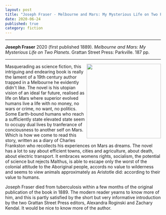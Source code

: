 ```yaml
---
layout: post
title: "Joseph Fraser - Melbourne and Mars: My Mysterious Life on Two Planets"
date: 2020-06-24
published: true
category: fiction
---
```



***
<b>Joseph Fraser</b> 2020 (first published 1889). _Melbourne and Mars: My Mysterious Life on Two Planets_. Grattan Street Press: Parkville. 187 pp.

***

<img align="right" width="240" src="https://nla.gov.au/nla.obj-395225040/image?WID=1249" alt="">  

Masquerading as science fiction, this intriguing and endearing book is really the lament of a 19th century author trapped in a Melbourne he evidently didn't like.  The novel is his utopian vision of an ideal far future, realised as life on Mars where superior evolved humans live a life with no money, no wars or crime, no want, no politics.   Some Earth-bound humans who reach a sufficiently state elevated state seem to occupy dual lives by tranferance of conciousness to another self on Mars.  Which is how we come to read this story, written as a diary of Charles Frankston who recollects his experiences on Mars as dreams.   The novel has a lot to say about efficient towns, cities and agriculture, about death, about electric transport.  It embraces womens rights, socialism, the potential of science but rejects Malthus, is able to escape only the worst of the colonial attitude to the Aboriginal people, accords no value to wilderness and seems to view animals approximately as Aristotle did: according to their value to humans.

Joseph Fraser died from tuberculosis within a few months of the original publication of the book in 1889.  The modern reader yearns to know more of him, and this is partly satisfied by the short but very informative introduction by the two Grattan Street Press editors, Alexandra Roginski and Zachary Kendal.  It would be nice to know more of the author.

 

